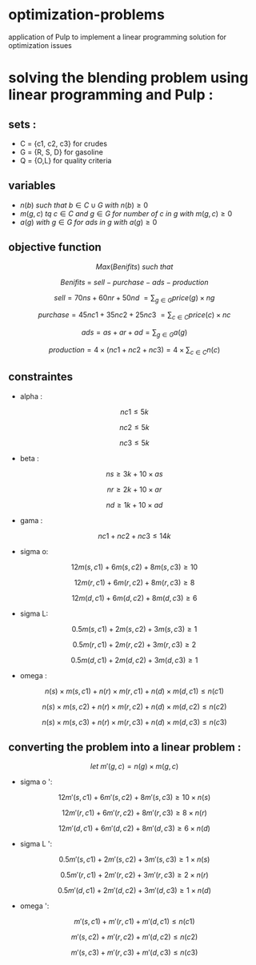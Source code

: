 # optimization-problems
application of Pulp to implement a linear programming solution for optimization issues



# solving the  blending problem using linear programming and Pulp : 

## sets : 
- C = {c1, c2, c3} for crudes
- G = {R, S, D} for gasoline 
- Q = {O,L} for quality criteria 

## variables 
- $n(b) \ such \ that \  b \in C \cup G \ with \ n(b) \ge 0$
- $m(g,c) \ tq \ c \in C \ and \ g \in G \ for \ number \ of \ c \ in \ g \ with \ m(g,c) \ge 0$
- $a(g) \ with \ g \in G \ for \ ads \ in \ g \ with \ a(g) \ge 0$

## objective function 

$$Max (Benifits) \ such \ that$$ 

$$Benifits \ = \ sell - purchase - ads - production$$ 

$$sell = 70 ns + 60 nr + 50 nd \ = \sum_{g \in G} price(g)\times ng$$ 

$$purchase = 45 nc1 + 35 nc2 + 25 nc3 \ = \sum_{c \in C} price(c) \times nc$$

$$ads= as + ar + ad = \sum_{g \in G} a(g)$$

$$production = 4 \times (nc1+nc2+nc3) = 4 \times \sum_{ c \in C} n(c)$$

## constraintes 
- alpha : 

$$nc1 \le 5k$$

$$nc2 \le 5k$$

$$nc3 \le 5k$$

- beta : 

$$ns \ge 3k+10 \times as$$

$$nr \ge 2k+10 \times ar$$

$$nd \ge 1k+10 \times ad$$

- gama : 

$$nc1+nc2+nc3 \le 14k$$

- sigma o: 

$$12 m(s,c1) + 6m(s,c2) + 8m(s,c3) \ge 10$$

$$12 m(r,c1) + 6m(r,c2) + 8m(r,c3) \ge 8$$

$$12 m(d,c1) + 6m(d,c2) + 8m(d,c3) \ge 6$$


- sigma L: 

$$0.5m(s,c1) + 2m(s,c2) + 3m(s,c3) \ge 1$$

$$0.5m(r,c1) + 2m(r,c2) + 3m(r,c3) \ge 2$$

$$0.5m(d,c1) + 2m(d,c2) + 3m(d,c3) \ge 1$$

-  omega : 


$$n(s) \times m(s,c1) + n(r) \times m(r,c1) + n(d) \times m(d,c1) \le n(c1)$$


$$n(s) \times m(s,c2) + n(r) \times m(r,c2) + n(d) \times m(d,c2) \le n(c2)$$

$$n(s) \times m(s,c3) + n(r) \times m(r,c3) + n(d) \times m(d,c3) \le n(c3)$$

 ## converting the problem into a linear problem : 
 
 $$let \ m'(g,c)= n(g) \times m(g,c)$$

- sigma o ': 

$$12 m'(s,c1) + 6m'(s,c2) + 8m'(s,c3) \ge 10 \times n(s)$$

$$12 m'(r,c1) + 6m'(r,c2) + 8m'(r,c3) \ge 8 \times n(r)$$

$$12 m'(d,c1) + 6m'(d,c2) + 8m'(d,c3) \ge 6 \times n(d)$$


- sigma L ': 

$$0.5m'(s,c1) + 2m'(s,c2) + 3m'(s,c3) \ge 1 \times n(s)$$

$$0.5m'(r,c1) + 2m'(r,c2) + 3m'(r,c3) \ge 2 \times n(r)$$

$$0.5m'(d,c1) + 2m'(d,c2) + 3m'(d,c3) \ge 1 \times n(d)$$


-  omega  ': 


$$m'(s,c1) + m'(r,c1) + m'(d,c1) \le n(c1)$$


$$m'(s,c2) + m'(r,c2) + m'(d,c2) \le n(c2)$$

$$m'(s,c3) + m'(r,c3) + m'(d,c3) \le n(c3)$$


